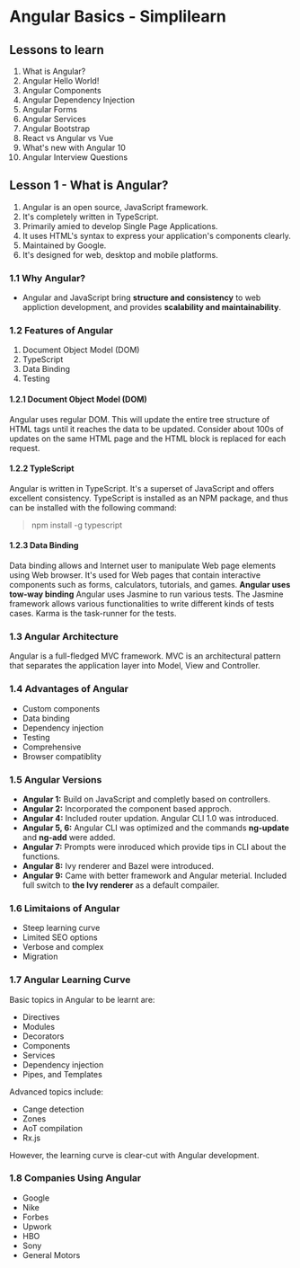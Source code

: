 
# Angular Basics - Simplilearn

## Lessons to learn

 1. What is Angular?
 2. Angular Hello World!
 3. Angular Components
 4. Angular Dependency Injection
 5. Angular Forms
 6. Angular Services
 7. Angular Bootstrap
 8. React vs Angular vs Vue
 9. What's new with Angular 10
 10. Angular Interview Questions

## Lesson 1 - What is Angular?

 1. Angular is an open source, JavaScript framework.
 2. It's completely written in TypeScript.
 3. Primarily amied to develop Single Page Applications.
 4. It uses HTML's syntax to express your application's components clearly.
 5. Maintained by Google.
 6. It's designed for web, desktop and mobile platforms.

### 1.1 Why Angular?

- Angular and JavaScript bring **structure and consistency** to web appliction development, and provides **scalability and maintainability**.

### 1.2 Features of Angular

 1. Document Object Model (DOM)
 2. TypeScript
 3. Data Binding
 4. Testing

#### 1.2.1 Document Object Model (DOM)

Angular uses regular DOM. This will update the entire tree structure of HTML tags until it reaches the data to be updated.
Consider about 100s of updates on the same HTML page and the HTML block is replaced for each request.

#### 1.2.2 TypleScript

Angular is written in TypeScript. It's a superset of JavaScript and offers excellent consistency.
TypeScript is installed as an NPM package, and thus can be installed with the following command:
> npm install -g typescript
>
#### 1.2.3 Data Binding

Data binding allows and Internet user to manipulate Web page elements using Web browser. It's used for  Web pages that contain interactive components such as forms, calculators, tutorials, and games.
**Angular uses tow-way binding**
Angular uses Jasmine to run various tests.
The Jasmine framework allows various functionalities to write different kinds of tests cases.
Karma is the task-runner for the tests.

### 1.3 Angular Architecture

Angular is a full-fledged MVC framework.
MVC is an architectural pattern that separates the application layer into Model, View and Controller.

### 1.4 Advantages of Angular

- Custom components
- Data binding
- Dependency injection
- Testing
- Comprehensive
- Browser compatiblity

### 1.5 Angular Versions

- **Angular 1:** Build on JavaScript and completly based on controllers.
- **Angular 2:** Incorporated the component based approch.
- **Angular 4:** Included router updation. Angular CLI 1.0 was introduced.
- **Angular 5, 6:** Angular CLI was optimized and the commands **ng-update** and **ng-add** were added.
- **Angular 7:** Prompts were inroduced which provide tips in CLI about the functions.
- **Angular 8:** Ivy renderer and Bazel were introduced.
- **Angular 9:** Came with better framework and Angular meterial. Included full switch to **the Ivy renderer** as a default compailer.

### 1.6 Limitaions of Angular

- Steep learning curve
- Limited SEO options
- Verbose and complex
- Migration

### 1.7 Angular Learning Curve

Basic topics in Angular to be learnt are:

- Directives
- Modules
- Decorators
- Components
- Services
- Dependency injection
- Pipes, and Templates

Advanced topics include:

- Cange detection
- Zones
- AoT compilation
- Rx.js

However, the learning curve is clear-cut with Angular development.

### 1.8 Companies Using Angular

- Google
- Nike
- Forbes
- Upwork
- HBO
- Sony
- General Motors
